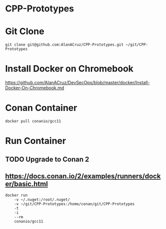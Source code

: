 # CPP-Prototypes

# Git Clone
```
git clone git@github.com:AlanACruz/CPP-Prototypes.git ~/git/CPP-Prototypes
```

# Install Docker on Chromebook
https://github.com/AlanACruz/DevSecOps/blob/master/docker/Install-Docker-On-Chromebook.md

# Conan Container
```
docker pull conanio/gcc11
```

# Run Container
## TODO Upgrade to Conan 2
## https://docs.conan.io/2/examples/runners/docker/basic.html
```
docker run
    -v ~/.nuget:/root/.nuget/
    -v ~/git/CPP-Prototypes:/home/conan/git/CPP-Prototypes
    -t
    -i
    --rm
    conanio/gcc11
```